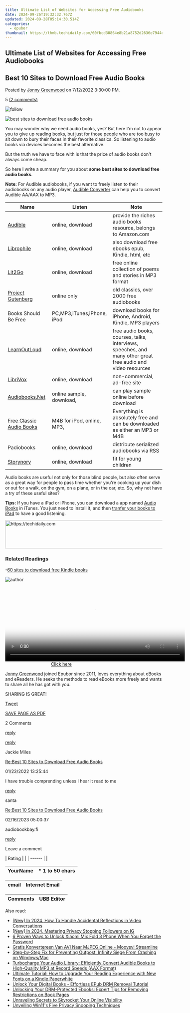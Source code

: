 ```yaml
---
title: Ultimate List of Websites for Accessing Free Audiobooks
date: 2024-09-26T19:32:32.767Z
updated: 2024-09-28T05:14:30.514Z
categories:
  - epubor
thumbnail: https://thmb.techidaily.com/60fbcd30864e8b21a8752d2636e7944e4f6dffcb372de2311bd231d44717be72.jpg
---
```


## Ultimate List of Websites for Accessing Free Audiobooks

## Best 10 Sites to Download Free Audio Books

Posted by [Jonny Greenwood](https://plus.google.com/u/0/+JonnyGreenwood999) on 7/12/2022 3:30:00 PM.

5 [(2 comments)](http://www.epubor.com/#comment-area) 

![follow](http://www.epubor.com/images/follow.png)

![best sites to download free audio books](http://www.epubor.com/images/uppic/download-free-audio-books.jpg)

You may wonder why we need audio books, yes? But here I'm not to appear you to give up reading books, but just for those people who are too busy to sit down to bury their faces in their favorite classics. So listening to audio books via devices becomes the best alternative.

But the truth we have to face with is that the price of audio books don't always come cheap.

So here I write a summary for you about **some best sites to download free audio books**.

**Note:** For Audible audiobooks, if you want to freely listen to their audiobooks on any audio player, [Audible Converter](https://tools.techidaily.com/epubor/audible-converter/) can help you to convert Audible AA/AAX to MP3\. 

| **Name**                                                                                                                                                                                                                  | **Listen**                 | **Note**                                                                                                    |
| ------------------------------------------------------------------------------------------------------------------------------------------------------------------------------------------------------------------------- | -------------------------- | ----------------------------------------------------------------------------------------------------------- |
| [Audible](http://www.amazon.com/Audible-Free-Trial-Digital-Membership/dp/B00NB86OYE/?ref%5F=assoc%5Ftag%5Fph%5F1422899139880&%5Fencoding=UTF8&camp=1789&creative=9325&linkCode=pf4&tag=epubor-20&linkId=DNTM6I7ERG46AKAQ) | online, download           | provide the riches audio books resource, belongs to Amazon.com                                              |
| [Librophile](http://www.librophile.com/)                                                                                                                                                                                  | online, download           | also download free ebooks epub, Kindle, html, etc                                                           |
| [Lit2Go](http://etc.usf.edu/lit2go/)                                                                                                                                                                                      | online, download           | free online collection of poems and stories in MP3 format                                                   |
| [Project Gutenberg](http://www.gutenberg.org/browse/categories/2)                                                                                                                                                         | online only                | old classics, over 2000 free audiobooks                                                                     |
| Books Should Be Free                                                                                                                                                                                                      | PC,MP3,iTunes,iPhone, iPod | download books for iPhone, Android, Kindle, MP3 players                                                     |
| [LearnOutLoud](http://www.learnoutloud.com/Free-Audio-Video)                                                                                                                                                              | online, download           | free audio books, courses, talks, interviews, speeches, and many other great free audio and video resources |
| [LibriVox](https://librivox.org/)                                                                                                                                                                                         | online, download           | non-commercial, ad-free site                                                                                |
| [Audiobooks.Net](http://www.audiobooks.net/audiobooks%5Ffree.php)                                                                                                                                                         | online sample, download,   | can play sample online before download                                                                      |
| [Free Classic Audio Books](http://www.freeclassicaudiobooks.com/)                                                                                                                                                         | M4B for iPod, online, MP3, | Everything is absolutely free and can be downloaded as either an MP3 or M4B                                 |
| Padiobooks                                                                                                                                                                                                                | online, download           | distribute serialized audiobooks via RSS                                                                    |
| [Storynory](http://www.storynory.com/)                                                                                                                                                                                    | online, download           | fit for young children                                                                                      |

Audio books are useful not only for those blind people, but also often serve as a great way for people to pass time whether you're cooking up your dish or out for a walk, on the gym, on a plane, or in the car, etc. So, why not have a try of these useful sites?

**Tips:** If you have a iPad or iPhone, you can download a app named [Audio Books](https://itunes.apple.com/us/app/audiobooks/id311507490?mt=8) in iTunes. You just need to install it, and then [tranfer your books to iPad](https://tools.techidaily.com/epubor/products/) to have a good listening.  

[](https://tools.techidaily.com/epubor/audible-converter/) [](https://tools.techidaily.com/epubor/audible-converter/) 

<!-- affiliate ads begin -->
<a href="https://appsumo.8odi.net/c/5597632/2111964/7443" target="_top" id="2111964">
  <img src="//a.impactradius-go.com/display-ad/7443-2111964" border="0" alt="https://techidaily.com" width="728" height="90"/>
</a>
<img height="0" width="0" src="https://appsumo.8odi.net/i/5597632/2111964/7443" style="position:absolute;visibility:hidden;" border="0" />
<!-- affiliate ads end -->

### Related Readings

\-[60 sites to download free Kindle books](https://tools.techidaily.com/epubor/products/)

![author](http://www.epubor.com/images/uppic/jonny.png)

<!-- affiliate ads begin -->
<span id="1983551">
					<video width="576" height="240" style="cursor:pointer"
           poster="//a.impactradius-go.com/display-clicktoplayimage/1983551.png"
           onclick="if(!this.playClicked){this.play();this.setAttribute('controls',true);this.playClicked=true;}">
	   <source src="//a.impactradius-go.com/display-ad/22993-1983551">
	   <img src="//a.impactradius-go.com/display-clicktoplayimage/1983551.png" style="border: none; height: 100%; width: 100%; object-fit: contain">
	</video>
	<div style="width:360px;text-align:center"><a href="javascript:window.open(decodeURIComponent('https%3A%2F%2Fhomestyler.sjv.io%2Fc%2F5597632%2F1983551%2F22993'), '_blank');void(0);">Click here</a></div>
</span>
<img height="0" width="0" src="https://imp.pxf.io/i/5597632/1983551/22993" style="position:absolute;visibility:hidden;" border="0" />
<!-- affiliate ads end -->

[Jonny Greenwood](https://plus.google.com/u/0/+JonnyGreenwood999) joined Epubor since 2011, loves everything about eBooks and eReaders. He seeks the methods to read eBooks more freely and wants to share all he has got with you.

SHARING IS GREAT!

[Tweet](https://twitter.com/share) 

[SAVE PAGE AS PDF](https://tools.techidaily.com/epubor/products/) 

2 Comments

[reply](https://tools.techidaily.com/epubor/products/) 

[reply](https://tools.techidaily.com/epubor/products/) 

Jackie Miles

[Re:Best 10 Sites to Download Free Audio Books](https://tools.techidaily.com/epubor/products/)

01/23/2022 13:25:44

I have trouble comprending unless I hear it read to me

[reply](https://tools.techidaily.com/epubor/products/) 

santa

[Re:Best 10 Sites to Download Free Audio Books](https://tools.techidaily.com/epubor/products/)

02/16/2023 05:00:37

audiobookbay.fi

[reply](https://tools.techidaily.com/epubor/products/) 

Leave a comment

| Rating |  |
| ------ |  |

| YourName | \*  1 to 50 chars |
| -------- | ----------------- |

| email | Internet Email |
| ----- | -------------- |

| Comments | UBB Editor |
| -------- | ---------- |

<ins class="adsbygoogle"
     style="display:block"
     data-ad-format="autorelaxed"
     data-ad-client="ca-pub-7571918770474297"
     data-ad-slot="1223367746"></ins>

<ins class="adsbygoogle"
     style="display:block"
     data-ad-client="ca-pub-7571918770474297"
     data-ad-slot="8358498916"
     data-ad-format="auto"
     data-full-width-responsive="true"></ins>

<span class="atpl-alsoreadstyle">Also read:</span>
<div><ul>
<li><a href="https://facebook-video-files.techidaily.com/new-in-2024-how-to-handle-accidental-reflections-in-video-conversations/"><u>[New] In 2024, How To Handle Accidental Reflections in Video Conversations</u></a></li>
<li><a href="https://instagram-videos.techidaily.com/new-in-2024-mastering-privacy-stopping-followers-on-ig/"><u>[New] In 2024, Mastering Privacy Stopping Followers on IG</u></a></li>
<li><a href="https://unlock-android.techidaily.com/6-proven-ways-to-unlock-xiaomi-mix-fold-3-phone-when-you-forget-the-password-by-drfone-android/"><u>6 Proven Ways to Unlock Xiaomi Mix Fold 3 Phone When You Forget the Password</u></a></li>
<li><a href="https://vp-tips.techidaily.com/gratis-konvertereen-van-avi-naar-mjpeg-online-moovevi-streamline/"><u>Gratis Konvertereen Van AVI Naar MJPEG Online - Moovevi Streamline</u></a></li>
<li><a href="https://win-solutions.techidaily.com/step-by-step-fix-for-preventing-outpost-infinity-siege-from-crashing-on-windowsmac/"><u>Step-by-Step Fix for Preventing Outpost: Infinity Siege From Crashing on Windows/Mac</u></a></li>
<li><a href="https://solve-luxury.techidaily.com/turbocharge-your-audio-library-efficiently-convert-audible-books-to-high-quality-mp3-at-record-speeds-aax-format/"><u>Turbocharge Your Audio Library: Efficiently Convert Audible Books to High-Quality MP3 at Record Speeds (AAX Format)</u></a></li>
<li><a href="https://solve-luxury.techidaily.com/ultimate-tutorial-how-to-upgrade-your-reading-experience-with-new-fonts-on-a-kindle-paperwhite/"><u>Ultimate Tutorial: How to Upgrade Your Reading Experience with New Fonts on a Kindle Paperwhite</u></a></li>
<li><a href="https://solve-luxury.techidaily.com/unlock-your-digital-books-effortless-epub-drm-removal-tutorial/"><u>Unlock Your Digital Books - Effortless EPub DRM Removal Tutorial</u></a></li>
<li><a href="https://solve-luxury.techidaily.com/unlocking-your-drm-protected-ebooks-expert-tips-for-removing-restrictions-on-book-pages/"><u>Unlocking Your DRM-Protected Ebooks: Expert Tips for Removing Restrictions on Book Pages</u></a></li>
<li><a href="https://solve-luxury.techidaily.com/unraveling-secrets-to-skyrocket-your-online-visibility/"><u>Unraveling Secrets to Skyrocket Your Online Visibility</u></a></li>
<li><a href="https://win11.techidaily.com/unveiling-win11s-five-privacy-snooping-techniques/"><u>Unveiling Win11's Five Privacy Snooping Techniques</u></a></li>
</ul></div>

